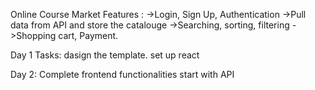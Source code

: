 Online Course Market
Features :
    ->Login, Sign Up, Authentication
    ->Pull data from API and store the catalouge
    ->Searching, sorting, filtering
    ->Shopping cart, Payment.




Day 1 Tasks:
dasign the template.
set up react

Day 2:
Complete frontend functionalities
start with API
